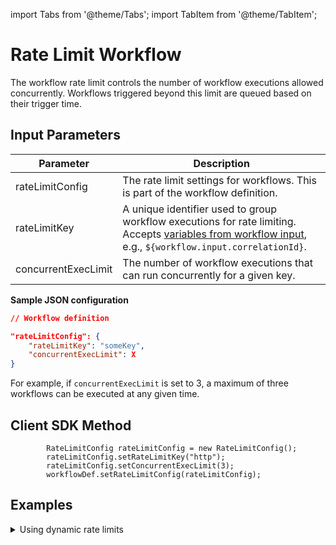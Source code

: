 import Tabs from '@theme/Tabs';
import TabItem from '@theme/TabItem';

# Rate Limit Workflow

The workflow rate limit controls the number of workflow executions allowed concurrently. Workflows triggered beyond this limit are queued based on their trigger time.

## Input Parameters

| Parameter | Description | 
| --------- | ----------- |
| rateLimitConfig | The rate limit settings for workflows. This is part of the workflow definition. |
| rateLimitKey | A unique identifier used to group workflow executions for rate limiting. Accepts [variables from workflow input](https://orkes.io/content/developer-guides/passing-inputs-to-task-in-conductor#sample-expressions), e.g., `${workflow.input.correlationId}`. | 
| concurrentExecLimit | The number of workflow executions that can run concurrently for a given key. | 

**Sample JSON configuration**

```json
// Workflow definition

"rateLimitConfig": {
	"rateLimitKey": "someKey",
	"concurrentExecLimit": X
}
```
For example, if `concurrentExecLimit` is set to 3, a maximum of three workflows can be executed at any given time.

## Client SDK Method

<Tabs>
<TabItem value="Java" label="Java">

```shell
        RateLimitConfig rateLimitConfig = new RateLimitConfig();
        rateLimitConfig.setRateLimitKey("http");
        rateLimitConfig.setConcurrentExecLimit(3);
        workflowDef.setRateLimitConfig(rateLimitConfig);
```
</TabItem>
</Tabs>

## Examples

<details><summary>Using dynamic rate limits</summary>

For use cases requiring dynamic rate limits, consider the following example:

```shell
        RateLimitConfig rateLimitConfig = new RateLimitConfig();
        rateLimitConfig.setRateLimitKey("${workflow.correlationId}");
        rateLimitConfig.setConcurrentExecLimit(3);
        workflowDef.setRateLimitConfig(rateLimitConfig);
```

In this case, a separate rate limit is applied for each correlation ID. For example, workflows triggered with correlation IDs 1 and 2 will each have their own rate-limiting queues. This approach allows dynamic rate limits based on inputs such as `workflowType`,` correlationId`, or `version`.

</details>